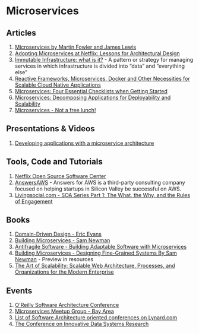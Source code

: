 # Microservices

## Articles
1. [Microservices by Martin Fowler and James Lewis](http://martinfowler.com/articles/microservices.html)
2. [Adopting Microservices at Netflix: Lessons for Architectural Design ](http://nginx.com/blog/microservices-at-netflix-architectural-best-practices/)
3. [Immutable Infrastructure: what is it?](http://highops.com/insights/immutable-infrastructure-what-is-it/) - A pattern or strategy for managing services in which infrastructure is divided into “data” and “everything else”
4. [Reactive Frameworks, Microservices, Docker and Other Necessities for Scalable Cloud Native Applications](http://thenewstack.io/reactive-frameworks-microservices-docker-and-other-necessities-for-scalable-cloud-native-applications/)
5. [Microservices: Four Essential Checklists when Getting Started](http://thenewstack.io/microservices-four-essential-checklists-getting-started/)
6. [Microservices: Decomposing Applications for Deployability and Scalability](http://www.infoq.com/articles/microservices-intro)
7. [Microservices - Not a free lunch!](http://highscalability.com/blog/2014/4/8/microservices-not-a-free-lunch.html)

## Presentations & Videos
1. [Developing applications with a microservice architecture](http://www.slideshare.net/chris.e.richardson/developing-apps-with-a-microservice-architecture-svforum-microservices-meetup)

## Tools, Code and Tutorials
1. [Netflix Open Source Software Center](http://netflix.github.io/#repo)
2. [AnswersAWS](http://answersforaws.com/) - Answers for AWS is a third-party consulting company focused on helping startups in Silicon Valley be successful on AWS.
3. [Livingsocial.com - SOA Series Part 1: The What, the Why, and the Rules of Engagement](https://techblog.livingsocial.com/blog/2014/05/06/soa-the-what-the-why-and-the-rules-of-engagement/)

## Books
1. [Domain-Driven Design - Eric Evans](http://www.amazon.com/Domain-Driven-Design-Tackling-Complexity-Software-ebook/dp/B00794TAUG)
2. [Building Microservices - Sam Newman](http://www.amazon.com/gp/product/1491950358?ie=UTF8&tag=martinfowlerc-20&linkCode=as2&camp=1789&creative=9325&creativeASIN=1491950358)
3. [Antifragile Software - Building Adaptable Software with Microservices](https://leanpub.com/antifragilesoftware)
4. [Building Microservices - Designing Fine-Grained Systems By Sam Newman](http://shop.oreilly.com/product/0636920033158.do) - Preview in resources
5. [The Art of Scalability: Scalable Web Architecture, Processes, and Organizations for the Modern Enterprise ](http://theartofscalability.com/)

## Events
1. [O'Reilly Software Architecture Conference](http://softwarearchitecturecon.com/sa2015)
2. [Microservices Meetup Group - Bay Area](http://www.meetup.com/microservices/)
3. [List of Software Architecture oriented conferences on Lynard.com](http://lanyrd.com/topics/software-architecture/)
4. [The Conference on Innovative Data Systems Research](http://www.cidrdb.org/)
